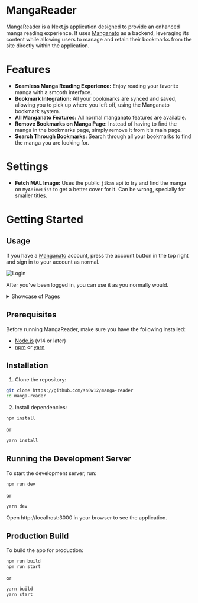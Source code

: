 # MangaReader

MangaReader is a Next.js application designed to provide an enhanced manga reading experience. It uses [Manganato](https://manganato.com/) as a backend, leveraging its content while allowing users to manage and retain their bookmarks from the site directly within the application.

# Features

- **Seamless Manga Reading Experience:** Enjoy reading your favorite manga with a smooth interface.
- **Bookmark Integration:** All your bookmarks are synced and saved, allowing you to pick up where you left off, using the Manganato bookmark system.
- **All Manganato Features:** All normal manganato features are available.
- **Remove Bookmarks on Manga Page:** Instead of having to find the manga in the bookmarks page, simply remove it from it's main page.
- **Search Through Bookmarks:** Search through all your bookmarks to find the manga you are looking for.

# Settings

- **Fetch MAL Image:** Uses the public `jikan` api to try and find the manga on `MyAnimeList` to get a better cover for it. Can be wrong, specially for smaller titles.

# Getting Started

## Usage

If you have a [Manganato](https://manganato.com/) account, press the account button in the top right and sign in to your account as normal.

![Login](https://i.imgur.com/NtVKEvt.png)

After you've been logged in, you can use it as you normally would.

<details>
  <summary>Showcase of Pages</summary>

### Front Page

![FrontPage](https://i.imgur.com/4c5yLKB.png)

### Bookmarks

![Bookmarks](https://i.imgur.com/Jub6Dbg.png)

### Manga

![Manga](https://i.imgur.com/1zyTaW1.png)

### Genre

![Genre](https://i.imgur.com/AxchlG8.png)

</details>

## Prerequisites

Before running MangaReader, make sure you have the following installed:

- [Node.js](https://nodejs.org/) (v14 or later)
- [npm](https://www.npmjs.com/) or [yarn](https://yarnpkg.com/)

## Installation

1. Clone the repository:

```bash
git clone https://github.com/sn0w12/manga-reader
cd manga-reader
```

2. Install dependencies:

```bash
npm install
```

or

```bash
yarn install
```

## Running the Development Server

To start the development server, run:

```bash
npm run dev
```

or

```bash
yarn dev
```

Open http://localhost:3000 in your browser to see the application.

## Production Build

To build the app for production:

```bash
npm run build
npm run start
```

or

```bash
yarn build
yarn start
```
